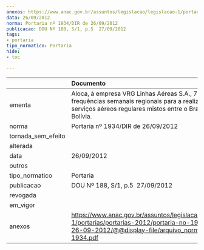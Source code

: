 ```yaml
---
anexos: https://www.anac.gov.br/assuntos/legislacao/legislacao-1/portarias/portarias-2012/portaria-no-1934-dir-de-26-09-2012/@@display-file/arquivo_norma/PA2012-1934.pdf
data: 26/09/2012
norma: Portaria nº 1934/DIR de 26/09/2012
publicacao: DOU Nº 188, S/1, p.5  27/09/2012
tags:
- portaria
tipo_normatico: Portaria
hide: 
- toc 
 
---
```


|                    | Documento                                                                                                                                                          |
|:-------------------|:-------------------------------------------------------------------------------------------------------------------------------------------------------------------|
| ementa             | Aloca, à empresa VRG Linhas Aéreas S.A., 7 (sete) frequências semanais regionais para a realização de serviços aéreos regulares mistos entre o Brasil e a Bolívia. |
| norma              | Portaria nº 1934/DIR de 26/09/2012                                                                                                                                 |
| tornada_sem_efeito |                                                                                                                                                                    |
| alterada           |                                                                                                                                                                    |
| data               | 26/09/2012                                                                                                                                                         |
| outros             |                                                                                                                                                                    |
| tipo_normatico     | Portaria                                                                                                                                                           |
| publicacao         | DOU Nº 188, S/1, p.5  27/09/2012                                                                                                                                   |
| revogada           |                                                                                                                                                                    |
| em_vigor           |                                                                                                                                                                    |
| anexos             | https://www.anac.gov.br/assuntos/legislacao/legislacao-1/portarias/portarias-2012/portaria-no-1934-dir-de-26-09-2012/@@display-file/arquivo_norma/PA2012-1934.pdf  |